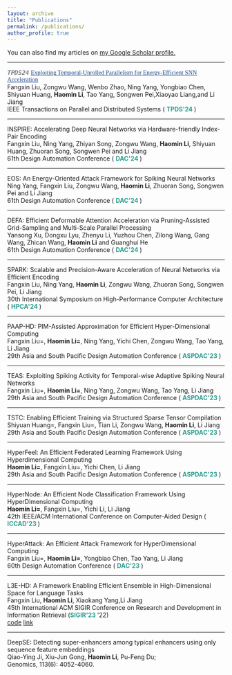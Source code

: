 ```yaml
---
layout: archive
title: "Publications"
permalink: /publications/
author_profile: true
---
```


You can also find my articles on <u><a href="https://scholar.google.com/citations?hl=zh-CN&user=635o82sAAAAJ">my Google Scholar profile</a>.</u>

--------



<!-- <code style="font-family: Georgia, serif; color: #494e52; background-color: #fafafa;">TPDS24</code> -->
<code style="font-style:italic; color: #494e52; background-color: #fafafa; font-size: 1em;">TPDS24</code>
<a href="https://www.computer.org/csdl/journal/td/5555/01/10561563/1XSjAqPAVEs" style="color: #224b8d; font-family: Georgia, serif; font-size: 1em;">
  Exploiting Temporal-Unrolled Parallelism for Energy-Efficient SNN Acceleration
</a>
<br>
Fangxin Liu, Zongwu Wang, Wenbo Zhao, Ning Yang, Yongbiao Chen, Shiyuan Huang, **Haomin Li**, Tao Yang, Songwen Pei,Xiaoyao Liang,and Li Jiang
<br>
IEEE Transactions on Parallel and Distributed Systems ( <b><font color="#2a9d8f">TPDS'24 </font></b> )

--------

INSPIRE: Accelerating Deep Neural Networks via Hardware-friendly Index-Pair Encoding
<br>
Fangxin Liu, Ning Yang, Zhiyan Song, Zongwu Wang, **Haomin Li**, Shiyuan Huang, Zhuoran Song, Songwen Pei and Li Jiang
<br>
61th Design Automation Conference ( <b><font color="#2a9d8f">DAC'24 </font></b> )

--------

EOS: An Energy-Oriented Attack Framework for Spiking Neural Networks
<br>
Ning Yang, Fangxin Liu, Zongwu Wang, **Haomin Li**, Zhuoran Song, Songwen Pei and Li Jiang
<br>
61th Design Automation Conference ( <b><font color="#2a9d8f">DAC'24 </font></b> )

--------

DEFA: Efficient Deformable Attention Acceleration via Pruning-Assisted Grid-Sampling and Multi-Scale Parallel Processing
<br>
Yansong Xu, Dongxu Lyu, Zhenyu Li, Yuzhou Chen, Zilong Wang, Gang Wang, Zhican Wang, **Haomin Li** and Guanghui He
<br>
61th Design Automation Conference ( <b><font color="#2a9d8f">DAC'24 </font></b> )

--------

SPARK: Scalable and Precision-Aware Acceleration of Neural Networks via Efficient Encoding
<br>
Fangxin Liu, Ning Yang, **Haomin Li**, Zongwu Wang, Zhuoran Song, Songwen Pei, Li Jiang
<br>
30th International Symposium on High-Performance Computer Architecture ( <b><font color="#2a9d8f">HPCA'24 </font></b> )

--------

PAAP-HD: PIM-Assisted Approximation for Efficient Hyper-Dimensional Computing
<br>
Fangxin Liu=, **Haomin Li=**, Ning Yang, Yichi Chen, Zongwu Wang, Tao Yang, Li Jiang
<br>
29th Asia and South Pacific Design Automation Conference ( <b><font color="#2a9d8f">ASPDAC'23 </font></b> )

--------

TEAS: Exploiting Spiking Activity for Temporal-wise Adaptive Spiking Neural Networks
<br>
Fangxin Liu=, **Haomin Li=**, Ning Yang, Zongwu Wang, Tao Yang, Li Jiang
<br>
29th Asia and South Pacific Design Automation Conference ( <b><font color="#2a9d8f">ASPDAC'23 </font></b> )

--------

TSTC: Enabling Efficient Training via Structured Sparse Tensor Compilation
<br>
Shiyuan Huang=, Fangxin Liu=, Tian Li, Zongwu Wang, **Haomin Li**, Li Jiang
<br>
29th Asia and South Pacific Design Automation Conference ( <b><font color="#2a9d8f">ASPDAC'23 </font></b> )

--------

HyperFeel: An Efficient Federated Learning Framework Using Hyperdimensional Computing
<br>
**Haomin Li=**, Fangxin Liu=, Yichi Chen, Li Jiang
<br>
29th Asia and South Pacific Design Automation Conference ( <b><font color="#2a9d8f">ASPDAC'23 </font></b> )

--------

HyperNode: An Efficient Node Classification Framework Using HyperDimensional Computing
<br>
**Haomin Li=**, Fangxin Liu=, Yichi Li, Li Jiang
<br>
42th IEEE/ACM International Conference on Computer-Aided Design ( <b><font color="#2a9d8f">ICCAD'23 </font></b> )

--------

HyperAttack: An Efficient Attack Framework for HyperDimensional Computing
<br>
Fangxin Liu=, **Haomin Li=**, Yongbiao Chen, Tao Yang, Li Jiang
<br>
60th Design Automation Conference ( <b><font color="#2a9d8f">DAC'23 </font></b> )

--------

L3E-HD: A Framework Enabling Efficient Ensemble in High-Dimensional Space for Language Tasks
<br>
Fangxin Liu, **Haomin Li**, Xiaokang Yang,Li Jiang
<br>
45th International ACM SIGIR Conference on Research and Development in Information Retrieval (<b><font color="#2a9d8f">SIGIR'23 </font></b>'22)
<br>
[code](https://github.com/MXHX7199/SIGIR22-EnsembleHDC)
[link](https://dl.acm.org/doi/abs/10.1145/3477495.3531761)

--------

DeepSE: Detecting super-enhancers among typical enhancers using only sequence feature embeddings
<br>
Qiao-Ying Ji, Xiu-Jun Gong, **Haomin Li**, Pu-Feng Du; 
<br>
Genomics, 113(6): 4052-4060.

<!-- {% for post in site.publications reversed %}
  {% include archive-single.html %}
{% endfor %} -->
